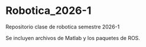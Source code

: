 # Robotica_2026-1
Repositorio clase de robotica semestre 2026-1

Se incluyen archivos de Matlab y los paquetes de ROS.

